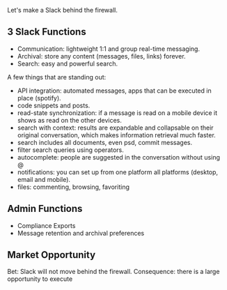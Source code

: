 Let's make a Slack behind the firewall.

## 3 Slack Functions

- Communication: lightweight 1:1 and group real-time messaging.
- Archival: store any content (messages, files, links) forever. 
- Search: easy and powerful search.

A few things that are standing out:
- API integration: automated messages, apps that can be executed in place (spotify).
- code snippets and posts.
- read-state synchronization: if a message is read on a mobile device it shows as read on the other devices.
- search with context: results are expandable and collapsable on their original conversation, which makes information retrieval much faster.
- search includes all documents, even psd, commit messages.
- filter search queries using operators. 
- autocomplete: people are suggested in the conversation without using @
- notifications: you can set up from one platform all platforms (desktop, email and mobile).
- files: commenting, browsing, favoriting


## Admin Functions
- Compliance Exports
- Message retention and archival preferences

## Market Opportunity
Bet: Slack will not move behind the firewall.
Consequence: there is a large opportunity to execute 







